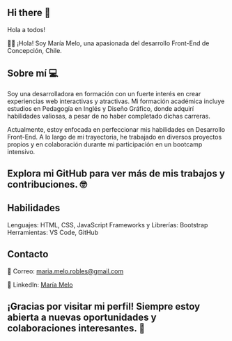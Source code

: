 ## Hi there 👋
Hola a todos! 

👩‍💻 ¡Hola! Soy María Melo, una apasionada del desarrollo Front-End de Concepción, Chile.

## Sobre mí 💻

Soy una desarrolladora en formación con un fuerte interés en crear experiencias web interactivas y atractivas. Mi formación académica incluye estudios en Pedagogía en Inglés y Diseño Gráfico, donde adquirí habilidades valiosas, a pesar de no haber completado dichas carreras.

Actualmente, estoy enfocada en perfeccionar mis habilidades en Desarrollo Front-End. A lo largo de mi trayectoria, he trabajado en diversos proyectos propios y en colaboración durante mi participación en un bootcamp intensivo.


## Explora mi GitHub para ver más de mis trabajos y contribuciones. 🤓 

## Habilidades

Lenguajes: HTML, CSS, JavaScript
Frameworks y Librerías: Bootstrap
Herramientas: VS Code, GitHub

## Contacto
📧 Correo: maria.melo.robles@gmail.com

🔗 LinkedIn: [María Melo](https://www.linkedin.com/in/merymr/)


## ¡Gracias por visitar mi perfil! Siempre estoy abierta a nuevas oportunidades y colaboraciones interesantes. 🚀 

